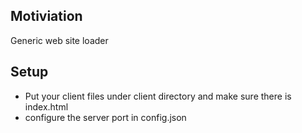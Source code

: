 <h2>Motiviation</h2>
Generic web site loader

<h2>Setup</h2>
<ul>
<li>Put your client files under client directory and make sure there is index.html</li>
<li>configure the server port in config.json</li>
</ul>